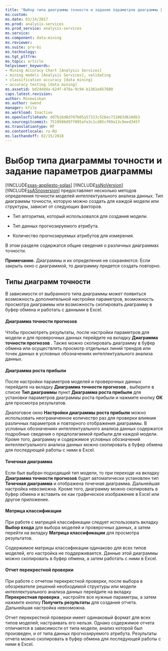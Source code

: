 ```yaml
---
title: "Выбор типа диаграммы точности и задание параметров диаграммы | Документы Microsoft"
ms.custom: 
ms.date: 03/14/2017
ms.prod: analysis-services
ms.prod_service: analysis-services
ms.service: 
ms.component: data-mining
ms.reviewer: 
ms.suite: pro-bi
ms.technology: 
ms.tgt_pltfrm: 
ms.topic: article
helpviewer_keywords:
- Mining Accuracy Chart [Analysis Services]
- mining models [Analysis Services], validating
- classification accuracy [data mining]
- accuracy testing [data mining]
ms.assetid: bd24dd4a-624f-478a-9c94-b1361e857680
caps.latest.revision: 
author: Minewiskan
ms.author: owend
manager: kfile
ms.workload: Inactive
ms.openlocfilehash: dd7b16d8d707b05a57313c526ec721083d610db3
ms.sourcegitcommit: 7519508d97f095afe3c1cd85cf09a13c9eed345f
ms.translationtype: MT
ms.contentlocale: ru-RU
ms.lasthandoff: 02/15/2018
---
```

# <a name="choose-an-accuracy-chart-type-and-set-chart-options"></a>Выбор типа диаграммы точности и задание параметров диаграммы
[!INCLUDE[ssas-appliesto-sqlas](../../includes/ssas-appliesto-sqlas.md)]
  [!INCLUDE[ssNoVersion](../../includes/ssnoversion-md.md)][!INCLUDE[ssASnoversion](../../includes/ssasnoversion-md.md)] предоставляет несколько методов определения точности моделей интеллектуального анализа данных. Тип диаграммы точности, которую можно создать для каждой модели или структуры, зависит от следующих факторов.  
  
-   Тип алгоритма, который использовался для создания модели.  
  
-   Тип данных прогнозируемого атрибута.  
  
-   Количество прогнозируемых атрибутов для измерения.  
  
 В этом разделе содержатся общие сведения о различных диаграммах точности.  
  
 **Примечание.** Диаграммы и их определения не сохраняются. Если закрыть окно с диаграммой, то диаграмму придется создать повторно.  
  
## <a name="accuracy-chart-types"></a>Типы диаграмм точности  
 В зависимости от выбранного типа диаграммы может появиться возможность дополнительной настройки параметров, возможность просмотра диаграммы или возможность скопировать диаграмму в буфер обмена и работать с данными в Excel.  
  
#### <a name="lift-chart"></a>Диаграмма точности прогнозов  
 Чтобы просмотреть результаты, после настройки параметров для модели и для проверочных данных перейдите на вкладку **Диаграмма точности прогнозов** . Также можно скопировать диаграмму в буфер обмена или осуществлять просмотр отдельных линий трендов или точек данных в условных обозначениях интеллектуального анализа данных.  
  
#### <a name="profit-chart"></a>Диаграмма роста прибыли  
 После настройки параметров моделей и проверочных данных перейдите на вкладку **Диаграмма точности прогнозов** , выберите в списке **Тип диаграммы** пункт **Диаграмма роста прибыли** для установки параметров диаграммы роста прибыли и нажмите кнопку **ОК** для просмотра результатов.  
  
 Диалоговое окно **Настройки диаграммы роста прибыли** можно использовать неограниченное количество раз для проверки влияния различных параметров и повторного отображения диаграммы. В условных обозначениях интеллектуального анализа данных содержатся подробные сведения о предполагаемой прибыли для каждой модели. Кроме того, диаграмму и содержимое условных обозначений интеллектуального анализа данных можно скопировать в буфер обмена для последующей работы с ними в Excel.  
  
#### <a name="scatter-plot"></a>Точечная диаграмма  
 Если был выбран подходящий тип модели, то при переходе на вкладку **Диаграмма точности прогнозов** будет автоматически установлен тип **Точечная диаграмма** и отображена точечная диаграмма. Дальнейшая настройка невозможна. Кроме того, диаграмму можно скопировать в буфер обмена и вставить ее как графическое изображение в Excel или другое приложение.  
  
#### <a name="classification-matrix"></a>Матрица классификации  
 При работе с матрицей классификации следует использовать вкладку **Выбор входа** для выбора моделей и проверочных данных, а затем перейти на вкладку **Матрица классификации** для просмотра результатов.  
  
 Содержимое матрицы классификации одинаково для всех типов моделей, его настройка не поддерживается. Данные этой диаграммы можно скопировать в буфер обмена, а затем работать с ними в Excel.  
  
#### <a name="cross-validation-report"></a>Отчет перекрестной проверки  
 При работе с отчетом перекрестной проверки, после выбора в обозревателе решений необходимой структуры или модели интеллектуального анализа данных перейдите на вкладку **Перекрестная проверка** , настройте все нужные параметры, а затем нажмите кнопку **Получить результаты** для создания отчета. Дальнейшая настройка невозможна.  
  
 Отчет перекрестной проверки имеет одинаковый формат для всех типов моделей; настраивать его нельзя. Однако содержимое отчета отличается в зависимости от типа модели, анализ которой был произведен, и от типа данных прогнозируемого атрибута. Результаты отчета можно скопировать в буфер обмена для последующей работы с ними в Excel.  
  
  
